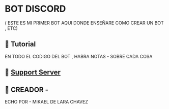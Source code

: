 # BOT DISCORD
( ESTE ES MI PRIMER BOT AQUI  DONDE ENSEÑARE COMO CREAR UN BOT , ETC) 

## 📝 Tutorial
EN TODO EL CODIGO DEL BOT , HABRA NOTAS - SOBRE CADA COSA 

## 📝 [Support Server](https://discord.gg/eG8caHXaXR)


## 📸 CREADOR -

ECHO POR - MIKAEL DE LARA CHAVEZ
